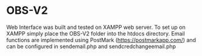 # OBS-V2
Web Interface was built and tested on XAMPP web server. 
To set up on XAMPP simply place the OBS-V2 folder into the htdocs directory.
Email functions are implemented using PostMark (https://postmarkapp.com/) and can be configured in sendemail.php and sendcredchangeemail.php 
